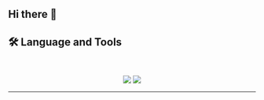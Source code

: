 ## Hi there 👋
## 🛠️ Language and Tools
<br>
  <p align="center">
    <img src="https://skillicons.dev/icons?i=java,pytyon,c#,php,nodejs,react,mongodb,postgres,prisma" />
    <img src="https://skillicons.dev/icons?i=html,css,js,d3,git,figma,mysql,sqlite" />
  </p>
<hr>
<!--
**CodyTu/CodyTu** is a ✨ _special_ ✨ repository because its `README.md` (this file) appears on your GitHub profile.

Here are some ideas to get you started:

- 🔭 I’m currently working on ...
- 🌱 I’m currently learning ...
- 👯 I’m looking to collaborate on ...
- 🤔 I’m looking for help with ...
- 💬 Ask me about ...
- 📫 How to reach me: ...
- 😄 Pronouns: ...
- ⚡ Fun fact: ...
-->
